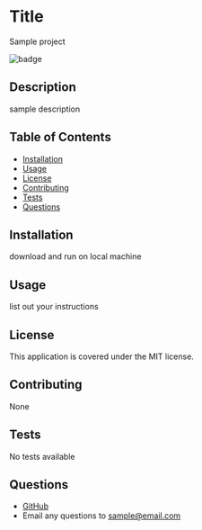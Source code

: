 # Title
Sample project

![badge](https://img.shields.io/static/v1?label=license&message=MIT&color=green)

## Description
sample description

## Table of Contents
* [Installation](#installation)
* [Usage](#usage)
* [License](#license)
* [Contributing](#contributing)
* [Tests](#tests)
* [Questions](#questions)

## Installation
download and run on local machine

## Usage
list out your instructions

## License
This application is covered under the MIT license.

## Contributing
None

## Tests
No tests available

## Questions
- [GitHub](https://github.com/sample)
- Email any questions to sample@email.com
